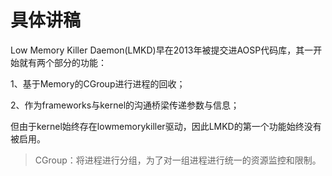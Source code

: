 # 具体讲稿

Low Memory Killer Daemon(LMKD)早在2013年被提交进AOSP代码库，其一开始就有两个部分的功能：

1、基于Memory的CGroup进行进程的回收；

2、作为frameworks与kernel的沟通桥梁传递参数与信息；

但由于kernel始终存在lowmemorykiller驱动，因此LMKD的第一个功能始终没有被启用。

> CGroup：将进程进行分组，为了对一组进程进行统一的资源监控和限制。

